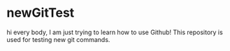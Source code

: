 # newGitTest

hi every body, I am just trying to learn how to use Github!
This repository is used for testing new git commands.
